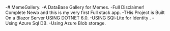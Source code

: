-# MemeGallery.
-A DataBase Gallery for Memes.
-Full Disclaimer! Complete Newb and this is my very first Full stack app.
-THis Project is Built On a Blazor Server USING DOTNET 6.0.
-USING SQl-Lite for Identity .
-Using Azure Sql DB.
-Using Azure Blob storage.


